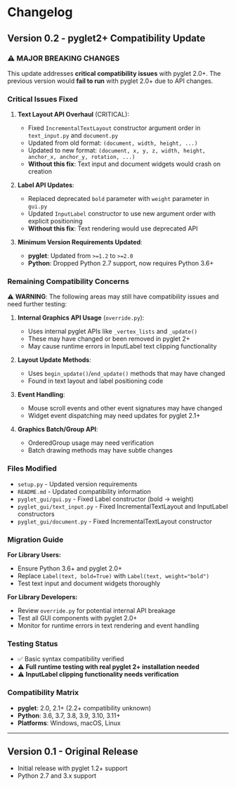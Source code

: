 # Changelog

## Version 0.2 - pyglet2+ Compatibility Update

### ⚠️ MAJOR BREAKING CHANGES
This update addresses **critical compatibility issues** with pyglet 2.0+. The previous version would **fail to run** with pyglet 2.0+ due to API changes.

### Critical Issues Fixed

1. **Text Layout API Overhaul** (CRITICAL):
   - Fixed `IncrementalTextLayout` constructor argument order in `text_input.py` and `document.py`
   - Updated from old format: `(document, width, height, ...)` 
   - Updated to new format: `(document, x, y, z, width, height, anchor_x, anchor_y, rotation, ...)`
   - **Without this fix**: Text input and document widgets would crash on creation

2. **Label API Updates**:
   - Replaced deprecated `bold` parameter with `weight` parameter in `gui.py`
   - Updated `InputLabel` constructor to use new argument order with explicit positioning
   - **Without this fix**: Text rendering would use deprecated API

3. **Minimum Version Requirements Updated**:
   - **pyglet**: Updated from `>=1.2` to `>=2.0`
   - **Python**: Dropped Python 2.7 support, now requires Python 3.6+

### Remaining Compatibility Concerns

⚠️ **WARNING**: The following areas may still have compatibility issues and need further testing:

1. **Internal Graphics API Usage** (`override.py`):
   - Uses internal pyglet APIs like `_vertex_lists` and `_update()` 
   - These may have changed or been removed in pyglet 2+
   - May cause runtime errors in InputLabel text clipping functionality

2. **Layout Update Methods**:
   - Uses `begin_update()`/`end_update()` methods that may have changed
   - Found in text layout and label positioning code

3. **Event Handling**:
   - Mouse scroll events and other event signatures may have changed
   - Widget event dispatching may need updates for pyglet 2.1+

4. **Graphics Batch/Group API**:
   - OrderedGroup usage may need verification
   - Batch drawing methods may have subtle changes

### Files Modified
- `setup.py` - Updated version requirements
- `README.md` - Updated compatibility information  
- `pyglet_gui/gui.py` - Fixed Label constructor (bold → weight)
- `pyglet_gui/text_input.py` - Fixed IncrementalTextLayout and InputLabel constructors
- `pyglet_gui/document.py` - Fixed IncrementalTextLayout constructor

### Migration Guide

**For Library Users:**
- Ensure Python 3.6+ and pyglet 2.0+
- Replace `Label(text, bold=True)` with `Label(text, weight="bold")`
- Test text input and document widgets thoroughly

**For Library Developers:**
- Review `override.py` for potential internal API breakage
- Test all GUI components with pyglet 2.0+ 
- Monitor for runtime errors in text rendering and event handling

### Testing Status
- ✅ Basic syntax compatibility verified
- ⚠️ **Full runtime testing with real pyglet 2+ installation needed**
- ⚠️ **InputLabel clipping functionality needs verification**

### Compatibility Matrix
- **pyglet**: 2.0, 2.1+ (2.2+ compatibility unknown)
- **Python**: 3.6, 3.7, 3.8, 3.9, 3.10, 3.11+
- **Platforms**: Windows, macOS, Linux

---

## Version 0.1 - Original Release
- Initial release with pyglet 1.2+ support
- Python 2.7 and 3.x support